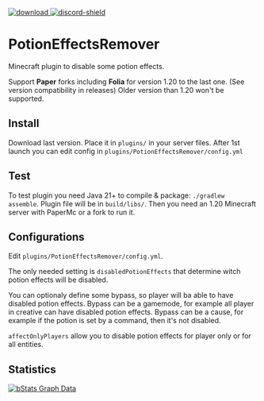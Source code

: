 [download]: https://img.shields.io/github/downloads/HydrolienF/PotionEffectsRemover/total
[downloadLink]: https://hangar.papermc.io/Hydrolien/PotionEffectsRemover
[discord-shield]: https://img.shields.io/discord/728592434577014825?label=discord
[discord-invite]: https://discord.gg/RPNbtRSFqG

[ ![download][] ][downloadLink]
[ ![discord-shield][] ][discord-invite]

# PotionEffectsRemover
Minecraft plugin to disable some potion effects.

Support **Paper** forks including **Folia** for version 1.20 to the last one. (See version compatibility in releases)
Older version than 1.20 won't be supported.

## Install
Download last version.
Place it in `plugins/` in your server files.
After 1st launch you can edit config in `plugins/PotionEffectsRemover/config.yml`


## Test
To test plugin you need Java 21+ to compile & package: `./gradlew assemble`. Plugin file will be in `build/libs/`.
Then you need an 1.20 Minecraft server with PaperMc or a fork to run it.


## Configurations

Edit `plugins/PotionEffectsRemover/config.yml`.

The only needed setting is `disabledPotionEffects` that determine witch potion effects will be disabled.

You can optionaly define some bypass, so player will ba able to have disabled potion effects.
Bypass can be a gamemode, for example all player in creative can have disabled potion effects.
Bypass can be a cause, for example if the potion is set by a command, then it's not disabled.

`affectOnlyPlayers` allow you to disable potion effects for player only or for all entities.


## Statistics
[![bStats Graph Data](https://bstats.org/signatures/bukkit/PotionEffectsRemover.svg)](https://bstats.org/plugin/bukkit/PotionEffectsRemover/21741)
